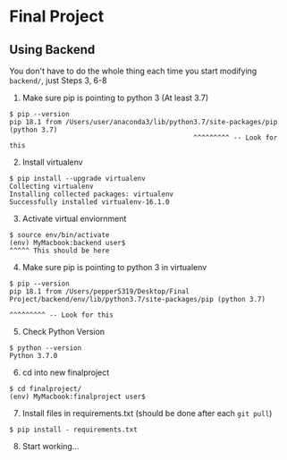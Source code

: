 # Final Project

## Using Backend
You don't have to do the whole thing each time you start modifying `backend/`, just Steps 3, 6-8
1. Make sure pip is pointing to python 3 (At least 3.7)
```
$ pip --version
pip 18.1 from /Users/user/anaconda3/lib/python3.7/site-packages/pip (python 3.7)
                                              ^^^^^^^^^ -- Look for this
```
2. Install virtualenv
```
$ pip install --upgrade virtualenv
Collecting virtualenv
Installing collected packages: virtualenv
Successfully installed virtualenv-16.1.0
```
3. Activate virtual enviornment
```
$ source env/bin/activate
(env) MyMacbook:backend user$
^^^^^ This should be here
```
4. Make sure pip is pointing to python 3 in virtualenv
```
$ pip --version
pip 18.1 from /Users/pepper5319/Desktop/Final Project/backend/env/lib/python3.7/site-packages/pip (python 3.7)
                                                                      ^^^^^^^^^ -- Look for this
```
5. Check Python Version
```
$ python --version
Python 3.7.0
```
6. cd into new finalproject
```
$ cd finalproject/
(env) MyMacbook:finalproject user$
```
7. Install files in requirements.txt (should be done after each `git pull`)
```
$ pip install - requirements.txt
```
8. Start working...
